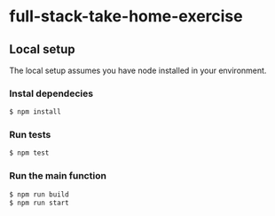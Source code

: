 # full-stack-take-home-exercise

## Local setup

The local setup assumes you have node installed in your environment.

### Instal dependecies

```bash
$ npm install
```

### Run tests

```bash
$ npm test
```

### Run the main function

```bash
$ npm run build
$ npm run start
```
